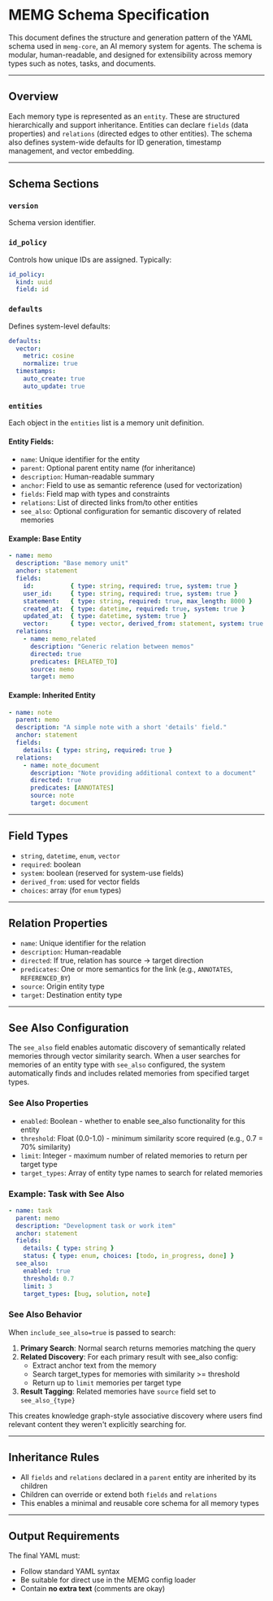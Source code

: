 # MEMG Schema Specification

This document defines the structure and generation pattern of the YAML schema used in `memg-core`, an AI memory system for agents. The schema is modular, human-readable, and designed for extensibility across memory types such as notes, tasks, and documents.

---

## Overview

Each memory type is represented as an `entity`. These are structured hierarchically and support inheritance. Entities can declare `fields` (data properties) and `relations` (directed edges to other entities). The schema also defines system-wide defaults for ID generation, timestamp management, and vector embedding.

---

## Schema Sections

### `version`

Schema version identifier.

### `id_policy`

Controls how unique IDs are assigned. Typically:

```yaml
id_policy:
  kind: uuid
  field: id
```

### `defaults`

Defines system-level defaults:

```yaml
defaults:
  vector:
    metric: cosine
    normalize: true
  timestamps:
    auto_create: true
    auto_update: true
```

### `entities`

Each object in the `entities` list is a memory unit definition.

#### Entity Fields:

* `name`: Unique identifier for the entity
* `parent`: Optional parent entity name (for inheritance)
* `description`: Human-readable summary
* `anchor`: Field to use as semantic reference (used for vectorization)
* `fields`: Field map with types and constraints
* `relations`: List of directed links from/to other entities
* `see_also`: Optional configuration for semantic discovery of related memories

#### Example: Base Entity

```yaml
- name: memo
  description: "Base memory unit"
  anchor: statement
  fields:
    id:          { type: string, required: true, system: true }
    user_id:     { type: string, required: true, system: true }
    statement:   { type: string, required: true, max_length: 8000 }
    created_at:  { type: datetime, required: true, system: true }
    updated_at:  { type: datetime, system: true }
    vector:      { type: vector, derived_from: statement, system: true }
  relations:
    - name: memo_related
      description: "Generic relation between memos"
      directed: true
      predicates: [RELATED_TO]
      source: memo
      target: memo
```

#### Example: Inherited Entity

```yaml
- name: note
  parent: memo
  description: "A simple note with a short 'details' field."
  anchor: statement
  fields:
    details: { type: string, required: true }
  relations:
    - name: note_document
      description: "Note providing additional context to a document"
      directed: true
      predicates: [ANNOTATES]
      source: note
      target: document
```

---

## Field Types

* `string`, `datetime`, `enum`, `vector`
* `required`: boolean
* `system`: boolean (reserved for system-use fields)
* `derived_from`: used for vector fields
* `choices`: array (for `enum` types)

---

## Relation Properties

* `name`: Unique identifier for the relation
* `description`: Human-readable
* `directed`: If true, relation has source → target direction
* `predicates`: One or more semantics for the link (e.g., `ANNOTATES`, `REFERENCED_BY`)
* `source`: Origin entity type
* `target`: Destination entity type

---

## See Also Configuration

The `see_also` field enables automatic discovery of semantically related memories through vector similarity search. When a user searches for memories of an entity type with `see_also` configured, the system automatically finds and includes related memories from specified target types.

### See Also Properties

* `enabled`: Boolean - whether to enable see_also functionality for this entity
* `threshold`: Float (0.0-1.0) - minimum similarity score required (e.g., 0.7 = 70% similarity)
* `limit`: Integer - maximum number of related memories to return per target type
* `target_types`: Array of entity type names to search for related memories

### Example: Task with See Also

```yaml
- name: task
  parent: memo
  description: "Development task or work item"
  anchor: statement
  fields:
    details: { type: string }
    status: { type: enum, choices: [todo, in_progress, done] }
  see_also:
    enabled: true
    threshold: 0.7
    limit: 3
    target_types: [bug, solution, note]
```

### See Also Behavior

When `include_see_also=true` is passed to search:

1. **Primary Search**: Normal search returns memories matching the query
2. **Related Discovery**: For each primary result with see_also config:
   - Extract anchor text from the memory
   - Search target_types for memories with similarity >= threshold
   - Return up to `limit` memories per target type
3. **Result Tagging**: Related memories have `source` field set to `see_also_{type}`

This creates knowledge graph-style associative discovery where users find relevant content they weren't explicitly searching for.

---

## Inheritance Rules

* All `fields` and `relations` declared in a `parent` entity are inherited by its children
* Children can override or extend both `fields` and `relations`
* This enables a minimal and reusable core schema for all memory types

---

## Output Requirements

The final YAML must:

* Follow standard YAML syntax
* Be suitable for direct use in the MEMG config loader
* Contain **no extra text** (comments are okay)
